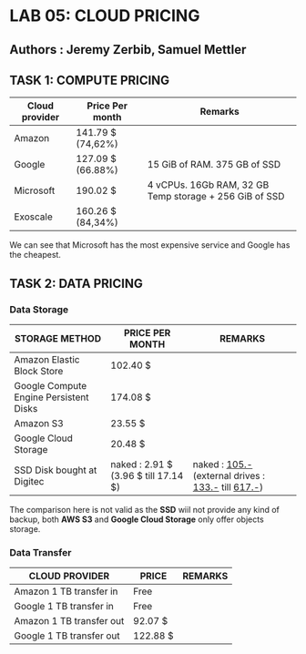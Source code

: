 # LAB 05: CLOUD PRICING
## Authors : Jeremy Zerbib, Samuel Mettler

## TASK 1: COMPUTE PRICING

| Cloud provider | Price Per month   | Remarks                                                |
| -------------- | ----------------- | ------------------------------------------------------ |
| Amazon         | 141.79 $ (74,62%) |                                                        |
| Google         | 127.09 $ (66.88%) | 15 GiB of RAM. 375 GB of SSD                           |
| Microsoft      | 190.02 $          | 4 vCPUs. 16Gb RAM, 32 GB Temp storage + 256 GiB of SSD |
| Exoscale       | 160.26 $ (84,34%) |                                                        |

We can see that Microsoft has the most expensive service and Google has the cheapest. 

## TASK 2: DATA PRICING

### Data Storage

| STORAGE METHOD                         | PRICE PER MONTH                      | REMARKS                                                      |
| -------------------------------------- | ------------------------------------ | ------------------------------------------------------------ |
| Amazon Elastic Block Store             | 102.40 $                             |                                                              |
| Google Compute Engine Persistent Disks | 174.08 $                             |                                                              |
| Amazon S3                              | 23.55 $                              |                                                              |
| Google Cloud Storage                   | 20.48 $                              |                                                              |
| SSD Disk bought at Digitec             | naked : 2.91 $ (3.96 $ till 17.14 $) | naked : [105.-](https://www.digitec.ch/fr/s1/product/crucial-bx500-ssd-1tb-1000go-25-ssd-12362973) (external drives : [133.-](https://www.digitec.ch/fr/s1/product/intenso-ssd-externe-1tb-usb-30-aluminium-premium-1000go-ssd-externes-12415394?tagIds=76-535)  till [617.-](https://www.digitec.ch/fr/s1/product/g-tech-drive-mobile-pro-ssd-1000go-ssd-externes-9924243?tagIds=76-535)) |

The comparison here is not valid as the **SSD** wiil not provide any kind of backup, both **AWS S3** and **Google Cloud Storage** only offer objects storage. 

### Data Transfer

| CLOUD PROVIDER           | PRICE    | REMARKS |
| ------------------------ | -------- | ------- |
| Amazon 1 TB transfer in  | Free     |         |
| Google 1 TB transfer in  | Free     |         |
| Amazon 1 TB transfer out | 92.07 $  |         |
| Google 1 TB transfer out | 122.88 $ |         |